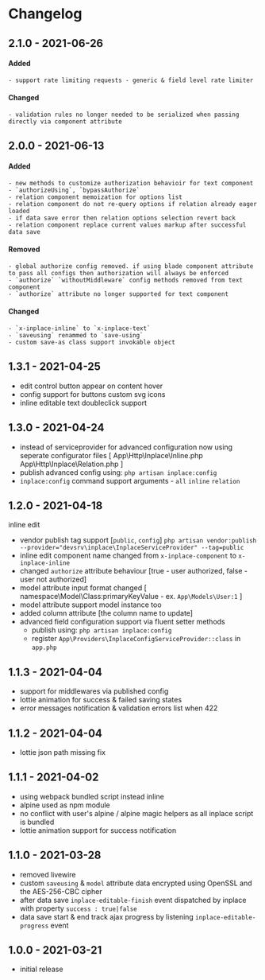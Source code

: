 # Changelog

## 2.1.0 - 2021-06-26

#### Added
    - support rate limiting requests - generic & field level rate limiter

#### Changed
    - validation rules no longer needed to be serialized when passing directly via component attribute

## 2.0.0 - 2021-06-13

#### Added
    - new methods to customize authorization behavioir for text component - `authorizeUsing`, `bypassAuthorize` 
    - relation component memoization for options list
    - relation component do not re-query options if relation already eager loaded
    - if data save error then relation options selection revert back
    - relation component replace current values markup after successful data save

#### Removed
    - global authorize config removed. if using blade component attribute to pass all configs then authorization will always be enforced
    - `authorize` `withoutMiddleware` config methods removed from text component 
    - `authorize` attribute no longer supported for text component

#### Changed
    - `x-inplace-inline` to `x-inplace-text`
    - `saveusing` renammed to `save-using`
    - custom save-as class support invokable object

## 1.3.1 - 2021-04-25

- edit control button appear on content hover
- config support for buttons custom svg icons
- inline editable text doubleclick support

## 1.3.0 - 2021-04-24

- instead of serviceprovider for advanced configuration now using seperate configurator files [ App\Http\Inplace\Inline.php App\Http\Inplace\Relation.php ]
- publish advanced config using: `php artisan inplace:config`
- `inplace:config` command support arguments - `all` `inline` `relation`

## 1.2.0 - 2021-04-18

inline edit
- vendor publish tag support [`public`, `config`] `php artisan vendor:publish --provider="devsrv\inplace\InplaceServiceProvider" --tag=public`
- inline edit component name changed from `x-inplace-component` to `x-inplace-inline`
- changed `authorize` attribute behaviour [true - user authorized, false - user not authorized]
- model attribute input format changed [ namespace\Model\Class:primaryKeyValue - ex. `App\Models\User:1` ]
- model attribute support model instance too
- added column attribute [the column name to update]
- advanced field configuration support via fluent setter methods
    - publish using: `php artisan inplace:config`
    - register `App\Providers\InplaceConfigServiceProvider::class` in `app.php`

## 1.1.3 - 2021-04-04

- support for middlewares via published config
- lottie animation for success & failed saving states
- error messages notification & validation errors list when 422

## 1.1.2 - 2021-04-04

- lottie json path missing fix

## 1.1.1 - 2021-04-02

- using webpack bundled script instead inline
- alpine used as npm module
- no conflict with user's alpine / alpine magic helpers as all inplace script is bundled
- lottie animation support for success notification

## 1.1.0 - 2021-03-28

- removed livewire
- custom `saveusing` & `model` attribute data encrypted using OpenSSL and the AES-256-CBC cipher
- after data save `inplace-editable-finish` event dispatched by inplace with property `success : true|false`
- data save start & end track ajax progress by listening `inplace-editable-progress` event

## 1.0.0 - 2021-03-21

- initial release